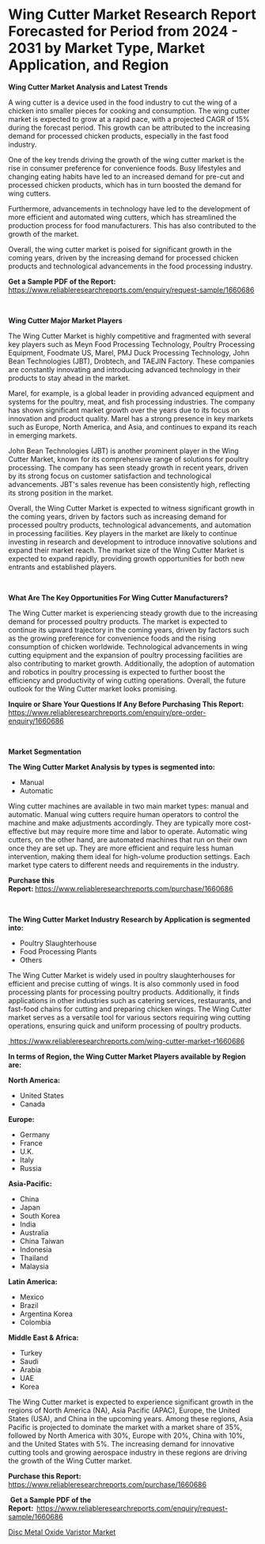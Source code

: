 <p><h1>Wing Cutter Market Research Report Forecasted for Period from 2024 -  2031 by Market Type, Market Application, and Region</h1></p><p><strong>Wing Cutter Market Analysis and Latest Trends</strong></p>
<p><p>A wing cutter is a device used in the food industry to cut the wing of a chicken into smaller pieces for cooking and consumption. The wing cutter market is expected to grow at a rapid pace, with a projected CAGR of 15% during the forecast period. This growth can be attributed to the increasing demand for processed chicken products, especially in the fast food industry.</p><p>One of the key trends driving the growth of the wing cutter market is the rise in consumer preference for convenience foods. Busy lifestyles and changing eating habits have led to an increased demand for pre-cut and processed chicken products, which has in turn boosted the demand for wing cutters.</p><p>Furthermore, advancements in technology have led to the development of more efficient and automated wing cutters, which has streamlined the production process for food manufacturers. This has also contributed to the growth of the market.</p><p>Overall, the wing cutter market is poised for significant growth in the coming years, driven by the increasing demand for processed chicken products and technological advancements in the food processing industry.</p></p>
<p><strong>Get a Sample PDF of the Report:&nbsp;</strong> <a href="https://www.reliableresearchreports.com/enquiry/request-sample/1660686">https://www.reliableresearchreports.com/enquiry/request-sample/1660686</a></p>
<p>&nbsp;</p>
<p><strong>Wing Cutter Major Market Players</strong></p>
<p><p>The Wing Cutter Market is highly competitive and fragmented with several key players such as Meyn Food Processing Technology, Poultry Processing Equipment, Foodmate US, Marel, PMJ Duck Processing Technology, John Bean Technologies (JBT), Drobtech, and TAEJIN Factory. These companies are constantly innovating and introducing advanced technology in their products to stay ahead in the market.</p><p>Marel, for example, is a global leader in providing advanced equipment and systems for the poultry, meat, and fish processing industries. The company has shown significant market growth over the years due to its focus on innovation and product quality. Marel has a strong presence in key markets such as Europe, North America, and Asia, and continues to expand its reach in emerging markets.</p><p>John Bean Technologies (JBT) is another prominent player in the Wing Cutter Market, known for its comprehensive range of solutions for poultry processing. The company has seen steady growth in recent years, driven by its strong focus on customer satisfaction and technological advancements. JBT's sales revenue has been consistently high, reflecting its strong position in the market.</p><p>Overall, the Wing Cutter Market is expected to witness significant growth in the coming years, driven by factors such as increasing demand for processed poultry products, technological advancements, and automation in processing facilities. Key players in the market are likely to continue investing in research and development to introduce innovative solutions and expand their market reach. The market size of the Wing Cutter Market is expected to expand rapidly, providing growth opportunities for both new entrants and established players.</p></p>
<p>&nbsp;</p>
<p><strong>What Are The Key Opportunities For Wing Cutter Manufacturers?</strong></p>
<p><p>The Wing Cutter market is experiencing steady growth due to the increasing demand for processed poultry products. The market is expected to continue its upward trajectory in the coming years, driven by factors such as the growing preference for convenience foods and the rising consumption of chicken worldwide. Technological advancements in wing cutting equipment and the expansion of poultry processing facilities are also contributing to market growth. Additionally, the adoption of automation and robotics in poultry processing is expected to further boost the efficiency and productivity of wing cutting operations. Overall, the future outlook for the Wing Cutter market looks promising.</p></p>
<p><strong>Inquire or Share Your Questions If Any Before Purchasing This Report:</strong> <a href="https://www.reliableresearchreports.com/enquiry/pre-order-enquiry/1660686">https://www.reliableresearchreports.com/enquiry/pre-order-enquiry/1660686</a></p>
<p>&nbsp;</p>
<p><strong>Market Segmentation</strong></p>
<p><strong>The Wing Cutter Market Analysis by types is segmented into:</strong></p>
<p><ul><li>Manual</li><li>Automatic</li></ul></p>
<p><p>Wing cutter machines are available in two main market types: manual and automatic. Manual wing cutters require human operators to control the machine and make adjustments accordingly. They are typically more cost-effective but may require more time and labor to operate. Automatic wing cutters, on the other hand, are automated machines that run on their own once they are set up. They are more efficient and require less human intervention, making them ideal for high-volume production settings. Each market type caters to different needs and requirements in the industry.</p></p>
<p><strong>Purchase this Report:&nbsp;</strong><a href="https://www.reliableresearchreports.com/purchase/1660686">https://www.reliableresearchreports.com/purchase/1660686</a></p>
<p>&nbsp;</p>
<p><strong>The Wing Cutter Market Industry Research by Application is segmented into:</strong></p>
<p><ul><li>Poultry Slaughterhouse</li><li>Food Processing Plants</li><li>Others</li></ul></p>
<p><p>The Wing Cutter Market is widely used in poultry slaughterhouses for efficient and precise cutting of wings. It is also commonly used in food processing plants for processing poultry products. Additionally, it finds applications in other industries such as catering services, restaurants, and fast-food chains for cutting and preparing chicken wings. The Wing Cutter market serves as a versatile tool for various sectors requiring wing cutting operations, ensuring quick and uniform processing of poultry products.</p></p>
<p><a href="https://www.reliableresearchreports.com/wing-cutter-market-r1660686">&nbsp;https://www.reliableresearchreports.com/wing-cutter-market-r1660686</a></p>
<p><strong>In terms of Region, the Wing Cutter Market Players available by Region are:</strong></p>
<p>
    <p> <strong> North America: </strong>
        <ul>
            <li>United States</li>
            <li>Canada</li>
        </ul>
        </p> 
    <p> <strong> Europe: </strong>
        <ul>
            <li>Germany</li>
            <li>France</li>
            <li>U.K.</li>
            <li>Italy</li>
            <li>Russia</li>
        </ul>
        </p> 
    <p> <strong> Asia-Pacific: </strong>
        <ul>
            <li>China</li>
            <li>Japan</li>
            <li>South Korea</li>
            <li>India</li>
            <li>Australia</li>
            <li>China Taiwan</li>
            <li>Indonesia</li>
            <li>Thailand</li>
            <li>Malaysia</li>
        </ul>
        </p> 
    <p> <strong> Latin America: </strong>
        <ul>
            <li>Mexico</li>
            <li>Brazil</li>
            <li>Argentina Korea</li>
            <li>Colombia</li>
        </ul>
        </p> 
    <p> <strong> Middle East & Africa: </strong>
        <ul>
            <li>Turkey</li>
            <li>Saudi</li>
            <li>Arabia</li>
            <li>UAE</li>
            <li>Korea</li>
        </ul>
    </p>
    </p>
<p><p>The Wing Cutter market is expected to experience significant growth in the regions of North America (NA), Asia Pacific (APAC), Europe, the United States (USA), and China in the upcoming years. Among these regions, Asia Pacific is projected to dominate the market with a market share of 35%, followed by North America with 30%, Europe with 20%, China with 10%, and the United States with 5%. The increasing demand for innovative cutting tools and growing aerospace industry in these regions are driving the growth of the Wing Cutter market.</p></p>
<p><strong>Purchase this Report: </strong><a href="https://www.reliableresearchreports.com/purchase/1660686">https://www.reliableresearchreports.com/purchase/1660686</a></p>
<p>&nbsp;<strong>Get a Sample PDF of the Report:&nbsp;&nbsp;</strong><a href="https://www.reliableresearchreports.com/enquiry/request-sample/1660686">https://www.reliableresearchreports.com/enquiry/request-sample/1660686</a></p>
<p><strong></strong></p>
<p><p><a href="https://github.com/lubmix/Market-Research-Report-List-3/blob/main/disc-metal-oxide-varistor-market.md">Disc Metal Oxide Varistor Market</a></p></p>